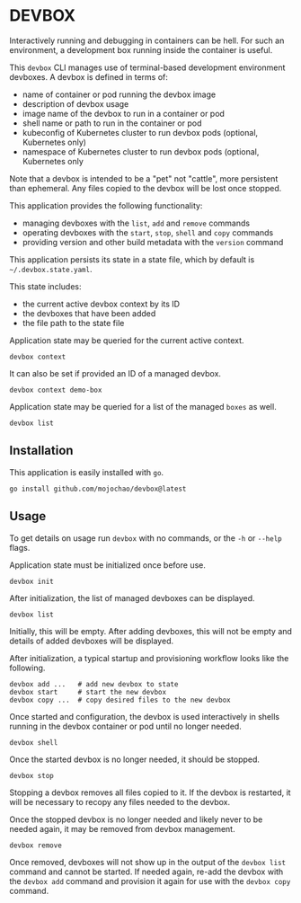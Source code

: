 # DEVBOX

Interactively running and debugging in containers can be hell. For such an
environment, a development box running inside the container is useful.

This `devbox` CLI manages use of terminal-based development environment devboxes.
A devbox is defined in terms of:

- name of container or pod running the devbox image
- description of devbox usage
- image name of the devbox to run in a container or pod
- shell name or path to run in the container or pod
- kubeconfig of Kubernetes cluster to run devbox pods (optional, Kubernetes only)
- namespace of Kubernetes cluster to run devbox pods  (optional, Kubernetes only

Note that a devbox is intended to be a "pet" not "cattle", more persistent
than ephemeral.  Any files copied to the devbox will be lost once stopped.

This application provides the following functionality:

- managing devboxes with the `list`, `add` and `remove` commands
- operating devboxes with the `start`, `stop`, `shell` and `copy` commands
- providing version and other build metadata with the `version` command

This application persists its state in a state file, which by default is
`~/.devbox.state.yaml`.

This state includes:
- the current active devbox context by its ID
- the devboxes that have been added
- the file path to the state file

Application state may be queried for the current active context.

    devbox context

It can also be set if provided an ID of a managed devbox.

    devbox context demo-box

Application state may be queried for a list of the managed `boxes` as well.

    devbox list

## Installation

This application is easily installed with `go`.

    go install github.com/mojochao/devbox@latest

## Usage

To get details on usage run `devbox` with no commands, or the `-h` or `--help`
flags.

Application state must be initialized once before use.

    devbox init

After initialization, the list of managed devboxes can be displayed.

    devbox list

Initially, this will be empty. After adding devboxes, this will not be empty
and details of added devboxes will be displayed.

After initialization, a typical startup and provisioning workflow looks like
the following.

    devbox add ...   # add new devbox to state
    devbox start     # start the new devbox
    devbox copy ...  # copy desired files to the new devbox

Once started and configuration, the devbox is used interactively in shells
running in the devbox container or pod until no longer needed.

    devbox shell

Once the started devbox is no longer needed, it should be stopped.

    devbox stop

Stopping a devbox removes all files copied to it.  If the devbox is restarted,
it will be necessary to recopy any files needed to the devbox.

Once the stopped devbox is no longer needed and likely never to be needed again,
it may be removed from devbox management.

    devbox remove

Once removed, devboxes will not show up in the output of the `devbox list`
command and cannot be started. If needed again, re-add the devbox with the
`devbox add` command and provision it again for use with the `devbox copy`
command.
